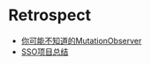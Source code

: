 # Retrospect

* [你可能不知道的MutationObserver](https://github.com/MinweiShen/retrospect/issues/2)
* [SSO项目总结](https://github.com/MinweiShen/retrospect/issues/1)
